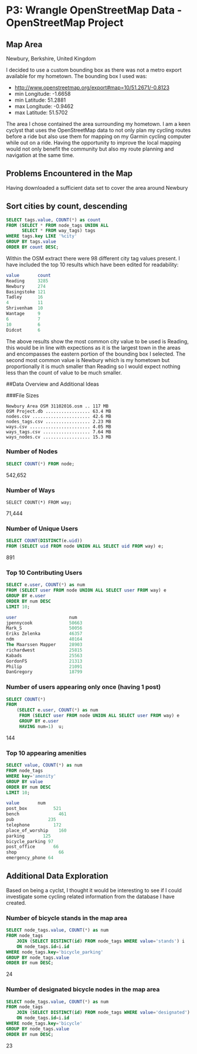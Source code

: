# P3: Wrangle OpenStreetMap Data - OpenStreetMap Project

## Map Area
Newbury, Berkshire, United Kingdom

I decided to use a custom bounding box as there was not a metro export available for my hometown. The bounding box I used was:
- http://www.openstreetmap.org/export#map=10/51.2671/-0.8123
- min Longitude: -1.6658
- min Latitude: 51.2881
- max Longitude: -0.9462
- max Latitude: 51.5702

The area I chose contained the area surrounding my hometown. I am a keen cyclyst that uses the OpenStreetMap data to not only plan my cycling routes before a ride but also use them for mapping on my Garmin cycling computer while out on a ride. Having the opportunity to improve the local mapping would not only benefit the community but also my route planning and navigation at the same time.

## Problems Encountered in the Map

Having downloaded a sufficient data set to cover the area around Newbury



## Sort cities by count, descending

```sql
SELECT tags.value, COUNT(*) as count 
FROM (SELECT * FROM node_tags UNION ALL 
      SELECT * FROM way_tags) tags
WHERE tags.key LIKE '%city'
GROUP BY tags.value
ORDER BY count DESC;
```
Within the OSM extract there were 98 different city tag values present. I have included the top 10 results which have been edited for readability:
```sql
value       count
Reading     3285
Newbury     274
Basingstoke 121
Tadley      16
4           11
Shrivenham  10
Wantage     9
6           7
10          6
Didcot      6
```
The above results show the most common city value to be used is Reading, this would be in line with expections as it is the largest town in the areas and encompasses the eastern portion of the bounding box I selected. The second most common value is Newbury which is my hometown but proportionally it is much smaller than Reading so I would expect nothing less than the count of value to be much smaller.

##Data Overview and Additional Ideas

###File Sizes
```
Newbury Area OSM 31102016.osm .. 117 MB
OSM Project.db ................. 63.4 MB
nodes.csv ...................... 42.6 MB
nodes_tags.csv ................. 2.23 MB
ways.csv ....................... 4.05 MB
ways_tags.csv .................. 7.64 MB
ways_nodes.cv .................. 15.3 MB  
```
### Number of Nodes

```sql
SELECT COUNT(*) FROM node;
```
542,652

### Number of Ways

```slq
SELECT COUNT(*) FROM way;
```

71,444

### Number of Unique Users

```sql
SELECT COUNT(DISTINCT(e.uid))          
FROM (SELECT uid FROM node UNION ALL SELECT uid FROM way) e;
```

891

### Top 10 Contributing Users
```sql
SELECT e.user, COUNT(*) as num
FROM (SELECT user FROM node UNION ALL SELECT user FROM way) e
GROUP BY e.user
ORDER BY num DESC
LIMIT 10;
```
```sql
user                    num
jpennycook              50663
Mark_S                  50056
Eriks Zelenka           46357
ndm                     40164
The Maarssen Mapper     28903
richardwest             25815
Kabads                  25563
GordonFS                21313
Philip                  21091
DanGregory              18799
```

### Number of users appearing only once (having 1 post)
```sql
SELECT COUNT(*) 
FROM
    (SELECT e.user, COUNT(*) as num
     FROM (SELECT user FROM node UNION ALL SELECT user FROM way) e
     GROUP BY e.user
     HAVING num=1)  u;
```
144

### Top 10 appearing amenities

```sql
SELECT value, COUNT(*) as num
FROM node_tags
WHERE key='amenity'
GROUP BY value
ORDER BY num DESC
LIMIT 10;
```

```sql
value       num
post_box	      521
bench	            461
pub	            235
telephone	      172
place_of_worship	160
parking	      125
bicycle_parking	97
post_office	      66
shop	            66
emergency_phone	64
```
## Additional Data Exploration

Based on being a cyclst, I thought it would be interesting to see if I could investigate some cycling related information from the database I have created.

### Number of bicycle stands in the map area

```sql
SELECT node_tags.value, COUNT(*) as num
FROM node_tags 
    JOIN (SELECT DISTINCT(id) FROM node_tags WHERE value='stands') i
    ON node_tags.id=i.id
WHERE node_tags.key='bicycle_parking'
GROUP BY node_tags.value
ORDER BY num DESC;
```
24

### Number of designated bicycle nodes in the map area

```sql
SELECT node_tags.value, COUNT(*) as num
FROM node_tags 
    JOIN (SELECT DISTINCT(id) FROM node_tags WHERE value='designated') i
    ON node_tags.id=i.id
WHERE node_tags.key='bicycle'
GROUP BY node_tags.value
ORDER BY num DESC;
```
23

